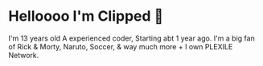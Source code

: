 # Helloooo I'm Clipped 👋

I'm 13 years old A experienced coder, Starting abt 1 year ago. I'm a big fan of Rick & Morty, Naruto, Soccer, & way much more + I own PLEXILE Network.
